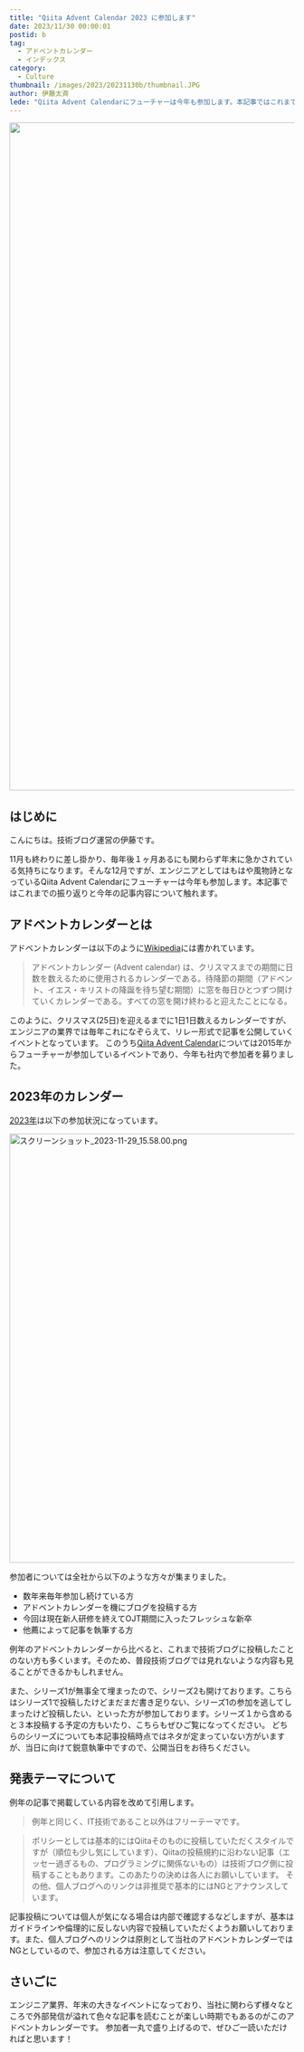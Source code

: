 ```yaml
---
title: "Qiita Advent Calendar 2023 に参加します"
date: 2023/11/30 00:00:01
postid: b
tag:
  - アドベントカレンダー
  - インデックス
category:
  - Culture
thumbnail: /images/2023/20231130b/thumbnail.JPG
author: 伊藤太斉
lede: "Qiita Advent Calendarにフューチャーは今年も参加します。本記事ではこれまでの振り返りと今年の記事内容について触れます。"
---
```

<img src="/images/2023/20231130b/IMG_0698.JPG" alt="" width="1181" height="1181" loading="lazy">

## はじめに

こんにちは。技術ブログ運営の伊藤です。

11月も終わりに差し掛かり、毎年後１ヶ月あるにも関わらず年末に急かされている気持ちになります。そんな12月ですが、エンジニアとしてはもはや風物詩となっているQiita Advent Calendarにフューチャーは今年も参加します。本記事ではこれまでの振り返りと今年の記事内容について触れます。

## アドベントカレンダーとは

アドベントカレンダーは以下のように[Wikipedia](https://ja.wikipedia.org/wiki/%E3%82%A2%E3%83%89%E3%83%99%E3%83%B3%E3%83%88%E3%82%AB%E3%83%AC%E3%83%B3%E3%83%80%E3%83%BC)には書かれています。

> アドベントカレンダー (Advent calendar) は、クリスマスまでの期間に日数を数えるために使用されるカレンダーである。待降節の期間（アドベント、イエス・キリストの降誕を待ち望む期間）に窓を毎日ひとつずつ開けていくカレンダーである。すべての窓を開け終わると迎えたことになる。

このように、クリスマス(25日)を迎えるまでに1日1日数えるカレンダーですが、エンジニアの業界では毎年これになぞらえて、リレー形式で記事を公開していくイベントとなっています。
このうち[Qiita Advent Calendar](https://qiita.com/advent-calendar/2023)については2015年からフューチャーが参加しているイベントであり、今年も社内で参加者を募りました。

## 2023年のカレンダー

[2023年](https://qiita.com/advent-calendar/2023)は以下の参加状況になっています。

<img src="/images/2023/20231130b/スクリーンショット_2023-11-29_15.58.00.png" alt="スクリーンショット_2023-11-29_15.58.00.png" width="1071" height="759" loading="lazy">

参加者については全社から以下のような方々が集まりました。

- 数年来毎年参加し続けている方
- アドベントカレンダーを機にブログを投稿する方
- 今回は現在新人研修を終えてOJT期間に入ったフレッシュな新卒
- 他薦によって記事を執筆する方

例年のアドベントカレンダーから比べると、これまで技術ブログに投稿したことのない方も多くいます。そのため、普段技術ブログでは見れないような内容も見ることができるかもしれません。

また、シリーズ1が無事全て埋まったので、シリーズ2も開けております。こちらはシリーズ1で投稿したけどまだまだ書き足りない、シリーズ1の参加を逃してしまったけど投稿したい、といった方が参加しております。シリーズ１から含めると３本投稿する予定の方もいたり、こちらもぜひご覧になってください。
どちらのシリーズについても本記事投稿時点ではネタが定まっていない方がいますが、当日に向けて鋭意執筆中ですので、公開当日をお待ちください。

## 発表テーマについて

例年の記事で掲載している内容を改めて引用します。

> 例年と同じく、IT技術であること以外はフリーテーマです。

> ポリシーとしては基本的にはQiitaそのものに投稿していただくスタイルですが（順位も少し気にしています）、Qiitaの投稿規約に沿わない記事（エッセー過ぎるもの、プログラミングに関係ないもの）は技術ブログ側に投稿することもあります。このあたりの決めは各人にお願いしています。
その他、個人ブログへのリンクは非推奨で基本的にはNGとアナウンスしています。

記事投稿については個人が気になる場合は内部で確認するなどしますが、基本はガイドラインや倫理的に反しない内容で投稿していただくようお願いしております。また、個人ブログへのリンクは原則として当社のアドベントカレンダーではNGとしているので、参加される方は注意してください。

## さいごに

エンジニア業界、年末の大きなイベントになっており、当社に関わらず様々なところで外部発信が溢れて色々な記事を読むことが楽しい時期でもあるのがこのアドベントカレンダーです。
参加者一丸で盛り上げるので、ぜひご一読いただければと思います！
